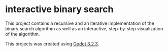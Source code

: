 # interactive binary search

This project contains a recursive and an iterative implementation of the binary search algorithm as well as an interactive, step-by-step visualization of the algorithm.

This projects was created using [Godot 3.2.3](https://godotengine.org).